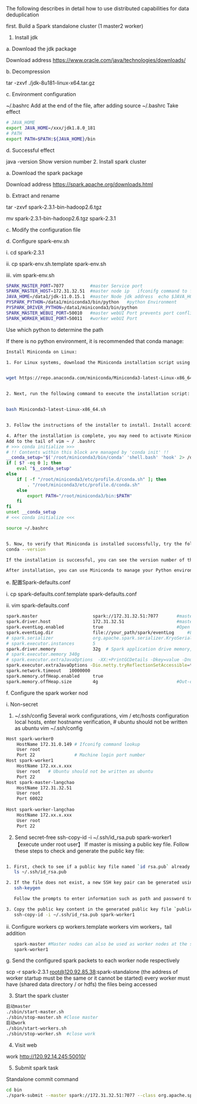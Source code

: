 The following describes in detail how to use distributed capabilities for data deduplication

first. Build a Spark standalone cluster (1 master2 worker)
1. Install jdk

a. Download the jdk package

Download address https://www.oracle.com/java/technologies/downloads/

b. Decompression

   tar -zxvf ./jdk-8u181-linux-x64.tar.gz

c. Environment configuration

   ~/.bashrc Add at the end of the file, after adding source ~/.bashrc Take effect


```bash
# JAVA_HOME
export JAVA_HOME=/xxx/jdk1.8.0_181
# PATH
export PATH=$PATH:${JAVA_HOME}/bin
```





d. Successful effect

   java -version Show version number
2. Install spark cluster

a. Download the spark package

Download address https://spark.apache.org/downloads.html

b. Extract and rename

   tar -zxvf spark-2.3.1-bin-hadoop2.6.tgz

   mv spark-2.3.1-bin-hadoop2.6.tgz  spark-2.3.1

c. Modify the configuration file

d. Configure spark-env.sh

   i. cd spark-2.3.1

   ii. cp spark-env.sh.template spark-env.sh

   iii. vim spark-env.sh
```bash
SPARK_MASTER_PORT=7077          #master Service port
SPARK_MASTER_HOST=172.31.32.51  #master node ip   ifconifg command to find，ifconfig The command cannot be found and is required. apt install net-tools Installation and execution ifconfig
JAVA_HOME=/data1/jdk-11.0.15.1  #master Node jdk address  echo $JAVA_HOME Find
PYSPARK_PYTHON=/data1/miniconda3/bin/python   #python Environment
PYSPARK_DRIVER_PYTHON=/data1/miniconda3/bin/python
SPARK_MASTER_WEBUI_PORT=50010   #master webUI Port prevents port conflicts lsof -i:50010
SPARK_WORKER_WEBUI_PORT=50011   #worker webUI Port
```


Use which python to determine the path

If there is no python environment, it is recommended that conda manage:

```bash
Install Miniconda on Linux:

1. For Linux systems, download the Miniconda installation script using the following command:


wget https://repo.anaconda.com/miniconda/Miniconda3-latest-Linux-x86_64.sh


2. Next, run the following command to execute the installation script:


bash Miniconda3-latest-Linux-x86_64.sh


3. Follow the instructions of the installer to install. Install according to the default settings, or customize the settings as needed.

4. After the installation is complete, you may need to activate Miniconda. You can activate Miniconda by executing the following command:
Add to the tail of vim ~ / .bashrc
# >>> conda initialize >>>
# !! Contents within this block are managed by 'conda init' !!
__conda_setup="$('/root/miniconda3/bin/conda' 'shell.bash' 'hook' 2> /dev/null)"
if [ $? -eq 0 ]; then
    eval "$__conda_setup"
else
    if [ -f "/root/miniconda3/etc/profile.d/conda.sh" ]; then
        . "/root/miniconda3/etc/profile.d/conda.sh"
    else
        export PATH="/root/miniconda3/bin:$PATH"
    fi
fi
unset __conda_setup
# <<< conda initialize <<<

source ~/.bashrc


5. Now, to verify that Miniconda is installed successfully, try the following command to check the version of Miniconda:
conda --version

If the installation is successful, you can see the version number of the installed Miniconda.

After installation, you can use Miniconda to manage your Python environment and install various packages and dependencies.
```

e. 配置Spark-defaults.conf

   i. cp spark-defaults.conf.template spark-defaults.conf

   ii. vim spark-defaults.conf
```bash
spark.master                     spark://172.31.32.51:7077       #master Nodes: Port
spark.driver.host                172.31.32.51                    #master Nodes ip
spark.eventLog.enabled           true                            #Open the log
spark.eventLog.dir               file://your_path/spark/eventLog     #Log address
# spark.serializer               org.apache.spark.serializer.KryoSerializer
# spark.executor.instances       5
spark.driver.memory              32g  # Spark application drive memory, take the previous example to give a reference value
# spark.executor.memory 340g
# spark.executor.extraJavaOptions  -XX:+PrintGCDetails -Dkey=value -Dnumbers="one two three"
spark.executor.extraJavaOptions -Dio.netty.tryReflectionSetAccessible=true  #Spark Actuator configures Netty Network Library to improve Network performance
spark.network.timeout   10000000
spark.memory.offHeap.enabled     true
spark.memory.offHeap.size        4g                              #Out-of-heap memory
```

f. Configure the spark worker nod

   i. Non-secret

1. ~/.ssh/config
   Several work configurations, vim / etc/hosts configuration local hosts, enter hostname verification, # ubuntu should not be written as ubuntu
       vim ~/.ssh/config

```bash
Host spark-worker0
    HostName 172.31.0.149 # Ifconifg command lookup
    User root
    Port 22               # Machine login port number
Host spark-worker1
    HostName 172.xx.x.xxx 
    User root   # Ubuntu should not be written as ubuntu
    Port 22
Host spark-master-langchao
    HostName 172.31.32.51
    User root
    Port 60022
 
Host spark-worker-langchao
    HostName 172.xx.x.xxx
    User root
    Port 22
```
2. Send secret-free
      ssh-copy-id -i ~/.ssh/id_rsa.pub spark-worker1【execute under root user】
   If master is missing a public key file. Follow these steps to check and generate the public key file:

```bash

1. First, check to see if a public key file named `id rsa.pub` already exists. You can execute the following command to check:
   ls ~/.ssh/id_rsa.pub

2. If the file does not exist, a new SSH key pair can be generated using the `ssh-keygen` command. Execute the following command:
   ssh-keygen

   Follow the prompts to enter information such as path and password to generate a new SSH key pair.

3. Copy the public key content in the generated public key file `public key rsa.pub`. Then execute the `public key id` command to copy the public key to the target host, and make sure to replace `< your username >` and `< remote host >` as the correct user name and remote host name:
   ssh-copy-id -i ~/.ssh/id_rsa.pub spark-worker1
```

ii. Configure workers
   cp workers.template workers
   vim workers，tail addition
```bash
   spark-master #Master nodes can also be used as worker nodes at the same time
   spark-worker1
```
g. Send the configured spark packets to each worker node respectively

scp -r spark-2.3.1 root@120.92.85.38:spark-standalone (the address of worker startup must be the same or it cannot be started) every worker must have (shared data directory / or hdfs) the files being accessed

3. Start the spark cluster

```bash
启动master
./sbin/start-master.sh
./sbin/stop-master.sh #Close master
启动work
./sbin/start-workers.sh
./sbin/stop-worker.sh  #close work
```

4. Visit web

work http://120.92.14.245:50010/

5. Submit spark task

Standalone commit command


```bash
cd bin
./spark-submit --master spark://172.31.32.51:7077 --class org.apache.spark.examples.SparkPi ../examples/jars/spark-examples_2.12-3.4.0.jar 10000
```


